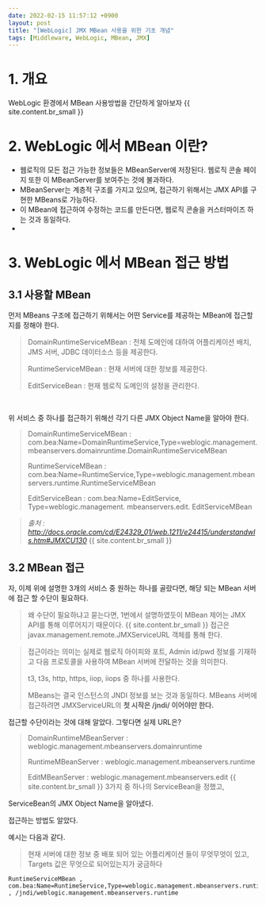 ```yaml
---
date: 2022-02-15 11:57:12 +0900
layout: post
title: "[WebLogic] JMX MBean 사용을 위한 기초 개념"
tags: [Middleware, WebLogic, MBean, JMX]
---
```


# 1. 개요

WebLogic 환경에서 MBean 사용방법을 간단하게 알아보자
{{ site.content.br_small }}
# 2. WebLogic 에서 MBean 이란?

- 웹로직의 모든 접근 가능한 정보들은 MBeanServer에 저장된다. 웹로직 콘솔 페이지 또한 이 MBeanServer를 보여주는 것에 불과하다.
- MBeanServer는 계층적 구조를 가지고 있으며, 접근하기 위해서는 JMX API를 구현한 MBeans로 가능하다.
- 이 MBean에 접근하여 수정하는 코드를 만든다면, 웹로직 콘솔을 커스터마이즈 하는 것과 동일하다.
- 

# 3. WebLogic 에서 MBean 접근 방법

## 3.1 사용할 MBean

먼저 MBeans 구조에 접근하기 위해서는 어떤 Service를 제공하는 MBean에 접근할지를 정해야 한다.

>  DomainRuntimeServiceMBean : 전체 도메인에 대하여 어플리케이션 배치, JMS 서버, JDBC 데이터소스 등을 제공한다.
>
> RuntimeServiceMBean : 현재 서버에 대한 정보를 제공한다.
>
> EditServiceBean : 현재 웹로직 도메인의 설정을 관리한다.
<br>

위 서비스 중 하나를 접근하기 위해선 각기 다른 JMX Object Name을 알아야 한다.

>  DomainRuntimeServiceMBean : com.bea:Name=DomainRuntimeService,Type=weblogic.management.mbeanservers.domainruntime.DomainRuntimeServiceMBean
>
> RuntimeServiceMBean : com.bea:Name=RuntimeService,Type=weblogic.management.mbeanservers.runtime.RuntimeServiceMBean
>
> EditServiceBean : com.bea:Name=EditService, Type=weblogic.management. mbeanservers.edit. EditServiceMBean

> _출처 : http://docs.oracle.com/cd/E24329_01/web.1211/e24415/understandwls.htm#JMXCU130_
{{ site.content.br_small }}
## 3.2 MBean 접근

자, 이제 위에 설명한 3개의 서비스 중 원하는 하나를 골랐다면, 해당 되는 MBean 서버에 접근 할 수단이 필요하다.

> 왜 수단이 필요하냐고 묻는다면, 1번에서 설명하였듯이 MBean 제어는 JMX API를 통해 이루어지기 때문이다.
{{ site.content.br_small }}
접근은 javax.management.remote.JMXServiceURL 객체를 통해 한다.

> 접근이라는 의미는 실제로 웹로직 아이피와 포트, Admin id/pwd 정보를 기재하고 다음 프로토콜을 사용하여 MBean 서버에 전달하는 것을 의미한다.
>
> t3, t3s, http, https, iiop, iiops 중 하나를 사용한다.
>
> MBeans는 결국 인스턴스의 JNDI 정보를 보는 것과 동일하다. MBeans 서버에 접근하려면 JMXServiceURL의 **첫 시작은 /jndi/ 이어야만 한다.**


접근할 수단이라는 것에 대해 알았다. 그렇다면 실제 URL은?

> DomainRuntimeMBeanServer : weblogic.management.mbeanservers.domainruntime
>
> RuntimeMBeanServer : weblogic.management.mbeanservers.runtime
>
> EditMBeanServer : weblogic.management.mbeanservers.edit
{{ site.content.br_small }}
3가지 중 하나의 ServiceBean을 정했고,

ServiceBean의 JMX Object Name을 알아냈다.

접근하는 방법도 알았다.

예시는 다음과 같다.

> 현재 서버에 대한 정보 중 배포 되어 있는 어플리케이션 들이 무엇무엇이 있고, Targets 값은 무엇으로 되어있는지가 궁금하다

```
RuntimeServiceMBean , com.bea:Name=RuntimeService,Type=weblogic.management.mbeanservers.runtime.RuntimeServiceMBean , /jndi/weblogic.management.mbeanservers.runtime
```

